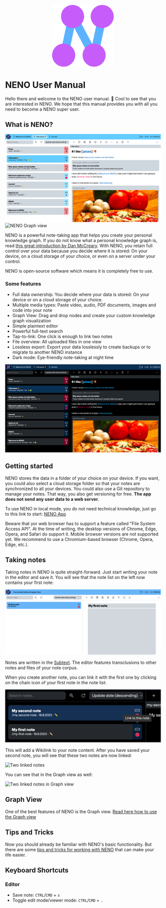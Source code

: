 <p align="center">
  <img
    style="text-align: center;"
    src="../public/assets/app-icon/logo.svg"
    alt="NENO Logo"
    width="200" height="200" 
  >
</p>

# NENO User Manual

Hello there and welcome to the NENO user manual. 👋 Cool to see that you are interested in NENO. We hope that this manual provides you with all you need to become a NENO super user.

## What is NENO?

![NENO Editor view](./img/neno-light.png)
![NENO Graph view](./img/graph%20view.png)

NENO is a powerful note-taking app that helps you create your personal knowledge graph. If you do not know what a personal knowledge graph is, read [this great introduction by Dan McCreary](https://towardsdatascience.com/personal-knowledge-graphs-9a23a0b099af). With NENO, you retain full control over your data because you decide where it is stored: On your device, on a cloud storage of your choice, or even on a server under your control.

NENO is open-source software which means it is completely free to use.

### Some features

* Full data ownership: You decide where your data is stored: On your device or on a cloud storage of your choice.
* Multiple media types: Paste video, audio, PDF documents, images and code into your note
* Graph View: Drag and drop nodes and create your custom knowledge graph visualization
* Simple plaintext editor
* Powerful full-text search
* Tap-to-link: One click is enough to link two notes
* File overview: All uploaded files in one view
* Lossless export: Export your data losslessly to create backups or to migrate to another NENO instance
* Dark mode: Eye-friendly note-taking at night time

![NENO Editor view in dark mode](./img/neno-dark.png)

## Getting started

NENO stores the data in a folder of your choice on your
device. If you want, you could also select a cloud storage folder so that your notes are synchronized to all your devices. You could also use a Git repository to manage your notes. That way, you also get versioning for free.
**The app does not send any user data to a web server**. 

To use NENO in local mode, you do not need technical knowledge, just go to this link to start:
[NENO App](https://sebastianzimmer.github.io/neno)

Beware that yor web browser has to support a feature called
"File System Access API". At the time of writing, the desktop versions
of Chrome, Edge, Opera, and Safari do support it.
Mobile browser versions are not supported yet.
We recommend to use a Chromium-based browser (Chrome, Opera, Edge, etc.).

## Taking notes

Taking notes in NENO is quite straight-forward. Just start writing your note
in the editor and save it. You will see that the note list on the left now
contains your first note:

![My first note](./img/my-first-note.png)

Notes are written in the [Subtext](https://github.com/subconsciousnetwork/subtext).
The editor features transclusions to other notes and files of your note corpus.

When you create another note, you can link it with the first one by clicking on the
chain icon of your first note in the note list:

![Link to another note](./img/link-to-another-note.png)

This will add a Wikilink to your note content. After you have saved your second note, you will see that these two notes are
now linked:

![Two linked notes](./img/two-linked-notes.png)

You can see that in the Graph view as well:

![Two linked notes in Graph view](./img/two-linked-notes-in-graph-view.png)

## Graph View

One of the best features of NENO is the Graph view.
[Read here how to use the Graph view](./GraphView.md)

## Tips and Tricks

Now you should already be familiar with NENO's basic functionality. But there
are some [tips and tricks for working with NENO](./TipsAndTricks.md) that
can make your life easier.

## Keyboard Shortcuts

### Editor

- Save note: `CTRL`/`CMD` + `s`
- Toggle edit mode/viewer mode: `CTRL`/`CMD` + `.`